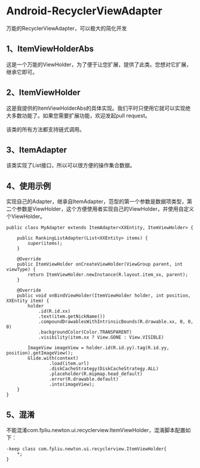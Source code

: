 # Android-RecyclerViewAdapter
万能的RecyclerViewAdapter，可以极大的简化开发

## 1、ItemViewHolderAbs
这是一个万能的ViewHolder，为了便于让您扩展，提供了此类。您想对它扩展，继承它即可。

## 2、ItemViewHolder
这是我提供的ItemViewHolderAbs的具体实现。我们平时只使用它就可以实现绝大多数功能了。如果您需要扩展功能，欢迎发起pull request。
<br><br>
该类的所有方法都支持链式调用。

## 3、ItemAdapter
该类实现了List接口，所以可以很方便的操作集合数据。

## 4、使用示例
实现自己的Adapter，继承自ItemAdapter，范型的第一个参数是数据项类型，第二个参数是ViewHolder，这个方便使用者实现自己的ViewHolder，并使用自定义个ViewHolder。
```
public class MyAdapter extends ItemAdapter<XXEntity, ItemViewHolder> {

    public RankingListAdapter(List<XXEntity> items) {
        super(items);
    }

    @Override
    public ItemViewHolder onCreateViewHolder(ViewGroup parent, int viewType) {
        return ItemViewHolder.newInstance(R.layout.item_xx, parent);
    }

    @Override
    public void onBindViewHolder(ItemViewHolder holder, int position, XXEntity item) {
        holder
            .id(R.id.xx)
            .text(item.getNickName())
            .compoundDrawablesWithIntrinsicBounds(R.drawable.xx, 0, 0, 0)
            .backgroundColor(Color.TRANSPARENT)
            .visibility(item.xx ? View.GONE : View.VISIBLE)
        
        ImageView imageView = holder.id(R.id.yy).tag(R.id.yy, position).getImageView();
        Glide.with(context)
                .load(item.url)
                .diskCacheStrategy(DiskCacheStrategy.ALL)
                .placeholder(R.mipmap.head_default)
                .error(R.drawable.default)
                .into(imageView);
    }
}
```
## 5、混淆
不能混淆com.fpliu.newton.ui.recyclerview.ItemViewHolder，混淆脚本配置如下：
```
-keep class com.fpliu.newton.ui.recyclerview.ItemViewHolder{
    *;
}
```
